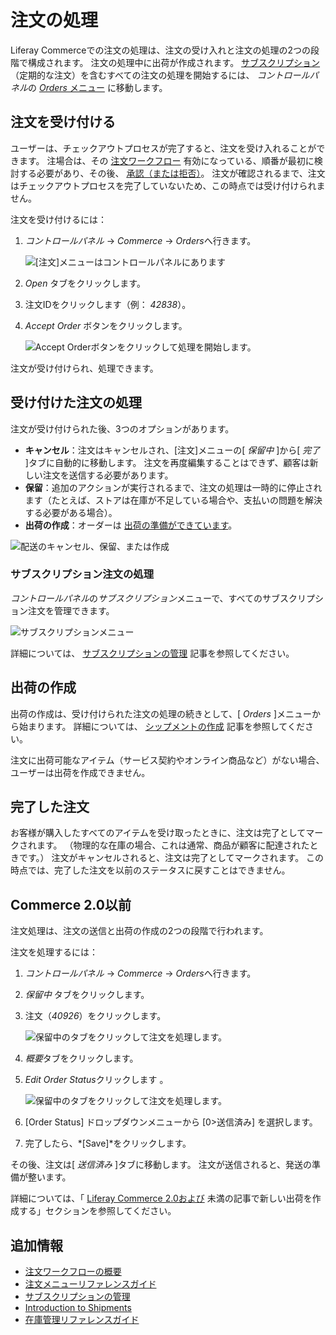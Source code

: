 # 注文の処理

Liferay Commerceでの注文の処理は、注文の受け入れと注文の処理の2つの段階で構成されます。 注文の処理中に出荷が作成されます。 [サブスクリプション](../subscriptions/managing-subscriptions.md) （定期的な注文）を含むすべての注文の処理を開始するには、 *コントロールパネル*の [*Orders* メニュー](./orders-menu-reference-guide.md) に移動します。

## 注文を受け付ける

ユーザーは、チェックアウトプロセスが完了すると、注文を受け入れることができます。 注場合は、その [注文ワークフロー](../order-workflows/enabling-or-disabling-order-workflows.md) 有効になっている、順番が最初に検討する必要があり、その後、 [承認（または拒否）](../order-workflows/approving-or-rejecting-orders-in-order-workflows.md)。 注文が確認されるまで、注文はチェックアウトプロセスを完了していないため、この時点では受け付けられません。

注文を受け付けるには：

1.  *コントロールパネル* → *Commerce* → *Orders*へ行きます。

    ![[注文]メニューはコントロールパネルにあります](./processing-an-order/images/01.png)

2.  *Open* タブをクリックします。

3.  注文IDをクリックします（例： *42838*）。

4.  *Accept Order* ボタンをクリックします。

    ![Accept Orderボタンをクリックして処理を開始します。](./processing-an-order/images/02.png)

注文が受け付けられ、処理できます。

## 受け付けた注文の処理

注文が受け付けられた後、3つのオプションがあります。

  - **キャンセル**：注文はキャンセルされ、[注文]メニューの[ *保留中* ]から[ *完了* ]タブに自動的に移動します。 注文を再度編集することはできず、顧客は新しい注文を送信する必要があります。
  - **保留**：追加のアクションが実行されるまで、注文の処理は一時的に停止されます（たとえば、ストアは在庫が不足している場合や、支払いの問題を解決する必要がある場合）。
  - **出荷の作成**：オーダーは [出荷の準備ができています](../shipments/introduction-to-shipments.md)。

![配送のキャンセル、保留、または作成](./processing-an-order/images/04.png)

### サブスクリプション注文の処理

*コントロールパネル*の*サブスクリプション*メニューで、すべてのサブスクリプション注文を管理できます。

![サブスクリプションメニュー](./processing-an-order/images/03.png)

詳細については、 [サブスクリプションの管理](../subscriptions/managing-subscriptions.md) 記事を参照してください。

## 出荷の作成

出荷の作成は、受け付けられた注文の処理の続きとして、[ *Orders* ]メニューから始まります。 詳細については、 [シップメントの作成](../shipments/creating-a-shipment.md) 記事を参照してください。

注文に出荷可能なアイテム（サービス契約やオンライン商品など）がない場合、ユーザーは出荷を作成できません。

## 完了した注文

お客様が購入したすべてのアイテムを受け取ったときに、注文は完了としてマークされます。 （物理的な在庫の場合、これは通常、商品が顧客に配達されたときです。） 注文がキャンセルされると、注文は完了としてマークされます。 この時点では、完了した注文を以前のステータスに戻すことはできません。

## Commerce 2.0以前

注文処理は、注文の送信と出荷の作成の2つの段階で行われます。

注文を処理するには：

1.  *コントロールパネル* → *Commerce* → *Orders*へ行きます。

2.  *保留中* タブをクリックします。

3.  注文（*40926*）をクリックします。

    ![保留中のタブをクリックして注文を処理します。](./processing-an-order/images/05.png)

4.  *概要*タブをクリックします。

5.  *Edit Order Status*クリックします 。

    ![保留中のタブをクリックして注文を処理します。](./processing-an-order/images/06.png)

6.  [Order Status] ドロップダウンメニューから [0>送信済み</em>] を選択します。

7.  完了したら、*[Save]*をクリックします。

その後、注文は[ *送信済み* ]タブに移動します。 注文が送信されると、発送の準備が整います。

詳細については、「 [Liferay Commerce 2.0および](../shipments/creating-a-shipment.md#creating-a-new-shipment-on-liferay-commerce-2-0-and-below) 未満の記事で新しい出荷を作成する」セクションを参照してください。

## 追加情報

  - [注文ワークフローの概要](../order-workflows/introduction-to-order-workflows.md)
  - [注文メニューリファレンスガイド](./orders-menu-reference-guide.md)
  - [サブスクリプションの管理](../subscriptions/managing-subscriptions.md)
  - [Introduction to Shipments](../shipments/introduction-to-shipments.md)
  - [在庫管理リファレンスガイド](../../managing-a-catalog/managing-inventory/inventory-administration-reference-guide.md)
